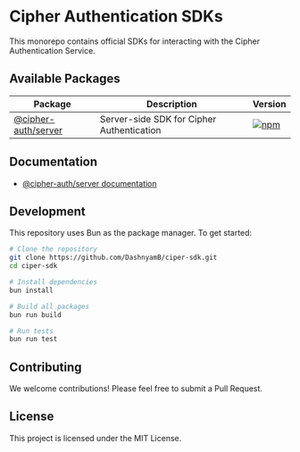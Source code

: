 # Cipher Authentication SDKs

This monorepo contains official SDKs for interacting with the Cipher Authentication Service.

## Available Packages

| Package | Description | Version |
|---------|-------------|---------|
| [@cipher-auth/server](./packages/server) | Server-side SDK for Cipher Authentication | [![npm](https://img.shields.io/npm/v/@cipher-auth/server.svg)](https://www.npmjs.com/package/@cipher-auth/server) |

## Documentation

- [@cipher-auth/server documentation](./packages/server/README.md)

## Development

This repository uses Bun as the package manager. To get started:

```bash
# Clone the repository
git clone https://github.com/DashnyamB/ciper-sdk.git
cd ciper-sdk

# Install dependencies
bun install

# Build all packages
bun run build

# Run tests
bun run test
```

## Contributing

We welcome contributions! Please feel free to submit a Pull Request.

## License

This project is licensed under the MIT License.
